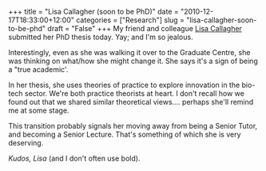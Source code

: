 +++
title = "Lisa Callagher (soon to be PhD)"
date = "2010-12-17T18:33:00+12:00"
categories = ["Research"]
slug = "lisa-callagher-soon-to-be-phd"
draft = "False"
+++
My friend and colleague [Lisa
Callagher](https://web.archive.org/web/20100513124031/http://staff.business.auckland.ac.nz/5272.aspx) submitted
her
PhD thesis today. Yay; and I'm so jealous.

Interestingly, even as she was walking it over to the Graduate Centre,
she was thinking on what/how she might change it. She says it's a sign
of being a "true academic'.

In her thesis, she uses theories of practice to explore innovation in
the bio-tech sector. We're both practice theorists at heart. I don't
recall how we found out that we shared similar theoretical views....
perhaps she'll remind me at some stage.

This transition probably signals her moving away from being a Senior
Tutor, and becoming a Senior Lecture. That's something of which she is
very deserving.

_Kudos, Lisa_ (and I don't often use bold).

